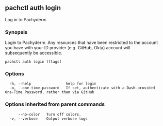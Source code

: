 ## pachctl auth login

Log in to Pachyderm

### Synopsis

Login to Pachyderm. Any resources that have been restricted to the account you have with your ID provider (e.g. GitHub, Okta) account will subsequently be accessible.

```
pachctl auth login [flags]
```

### Options

```
  -h, --help                help for login
  -o, --one-time-password   If set, authenticate with a Dash-provided One-Time Password, rather than via GitHub
```

### Options inherited from parent commands

```
      --no-color   Turn off colors.
  -v, --verbose    Output verbose logs
```

